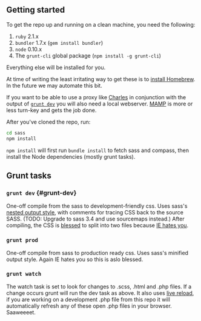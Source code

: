## Getting started

To get the repo up and running on a clean machine, you need the following:

1. `ruby` 2.1.x
2. `bundler` 1.7.x (`gem install bundler`)
3. `node` 0.10.x
4. The `grunt-cli` global package (`npm install -g grunt-cli`)

Everything else will be installed for you.

At time of writing the least irritating way to get these is to [install Homebrew](http://brew.sh/#install). In the future we may automate this bit.

If you want to be able to use a proxy like [Charles](http://charlesproxy.com) in conjunction with the output of [`grunt dev`](#grunt-dev) you will also need a local webserver. [MAMP](http://www.mamp.info/en/) is more or less turn-key and gets the job done.

After you've cloned the repo, run:

```bash
cd sass
npm install
```

`npm install` will first run `bundle install` to fetch sass and compass, then install the Node dependencies (mostly grunt tasks).

## Grunt tasks

### `grunt dev` {#grunt-dev}

One-off compile from the sass to development-friendly css. Uses sass's [nested output style](http://sass-lang.com/documentation/file.SASS_REFERENCE.html#_13), with comments for tracing CSS back to the source SASS. (TODO: Upgrade to sass 3.4 and use sourcemaps instead.) After compiling, the CSS is [blessed](https://github.com/Ponginae/grunt-bless) to split into two files because [IE hates you](http://stackoverflow.com/questions/9906794/internet-explorers-css-rules-limits).

### `grunt prod`

One-off compile from sass to production ready css. Uses sass's minified output style. Again IE hates you so this is aslo blessed.

### `grunt watch`

The watch task is set to look for changes to .scss, .html and .php files. If a change occurs grunt will run the dev task as above. It also uses [live reload](https://github.com/gruntjs/grunt-contrib-watch#optionslivereload), if you are working on a development .php file from this repo it will automatically refresh any of these open .php files in your browser. Saaweeeet.
